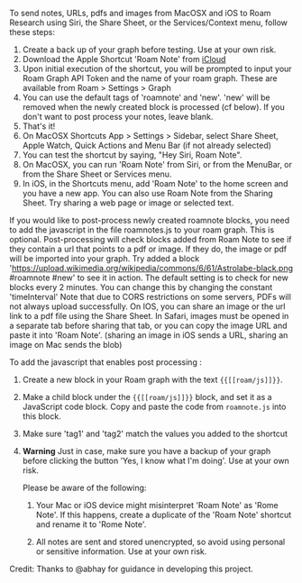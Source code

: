 To send notes, URLs, pdfs and images from MacOSX and iOS to Roam Research using Siri, the Share Sheet, or the Services/Context menu, follow these steps:

1. Create a back up of your graph before testing. Use at your own risk.
2. Download the Apple Shortcut 'Roam Note' from [iCloud](https://www.icloud.com/shortcuts/0b7be4c5b5104d6180769d377a3d3488)
3. Upon initial execution of the shortcut, you will be prompted to input your Roam Graph API Token and the name of your roam graph. These are available from Roam > Settings > Graph
4. You can use the default tags of 'roamnote' and 'new'. 'new' will be removed when the newly created block is processed (cf below). If you don't want to post process your notes, leave blank.
6. That's it!
7. On MacOSX Shortcuts App > Settings > Sidebar, select Share Sheet, Apple Watch, Quick Actions and Menu Bar (if not already selected)
8. You can test the shortcut by saying, "Hey Siri, Roam Note".
9. On MacOSX, you can run 'Roam Note' from Siri, or from the MenuBar, or from the Share Sheet or Services menu.
10. In iOS, in the Shortcuts menu, add 'Roam Note' to the home screen and you have a new app. You can also use Roam Note from the Sharing Sheet. Try sharing a web page or image or selected text.

If you would like to post-process newly created roamnote blocks, you need to add the javascript in the file roamnotes.js to your roam graph.
This is optional.
Post-processing will check blocks added from Roam Note to see if they contain a url that points to a pdf or image. If they do, the image or pdf will be imported into your graph. Try added a block 'https://upload.wikimedia.org/wikipedia/commons/6/61/Astrolabe-black.png #roamnote #new' to see it in action.
The default setting is to check for new blocks every 2 minutes. You can change this by changing the constant 'timeInterval'
Note that due to CORS restrictions on some servers, PDFs will not always upload successfully. On IOS, you can share an image or the url link to a pdf file using the Share Sheet. In Safari, images must be opened in a separate tab before sharing that tab, or you can copy the image URL and paste it into 'Roam Note'. (sharing an image in iOS sends a URL, sharing an image on Mac sends the blob)

To add the javascript that enables post processing :

1. Create a new block in your Roam graph with the text `{{[[roam/js]]}}`.
2. Make a child block under the `{{[[roam/js]]}}` block, and set it as a JavaScript code block. Copy and paste the code from `roamnote.js` into this block.
3. Make sure 'tag1' and 'tag2' match the values you added to the shortcut
4. **Warning** Just in case, make sure you have a backup of your graph before clicking the button 'Yes, I know what I'm doing'. Use at your own risk.

   Please be aware of the following:

   1. Your Mac or iOS device might misinterpret 'Roam Note' as 'Rome Note'. If this happens, create a duplicate of the 'Roam Note' shortcut and rename it to 'Rome Note'.

   2. All notes are sent and stored unencrypted, so avoid using personal or sensitive information. Use at your own risk.

Credit: Thanks to @abhay for guidance in developing this project.
